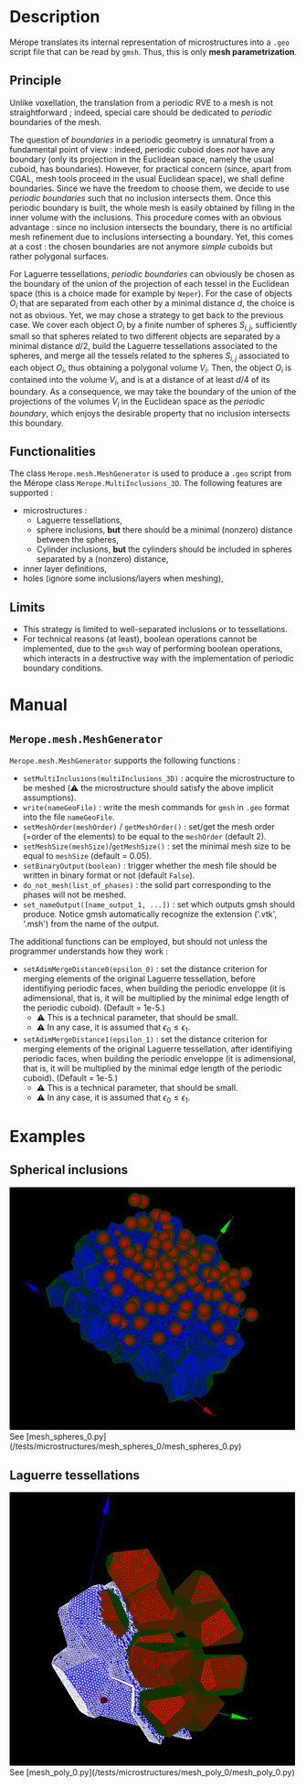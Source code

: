 
# Description

Mérope translates its internal representation of microstructures into a `.geo` script file that can be read by `gmsh`.
Thus, this is only **mesh parametrization**.

## Principle

Unlike voxellation, the translation from a periodic RVE to a mesh is not straightforward ; indeed, special care should be dedicated to *periodic* boundaries of the mesh.

The question of *boundaries* in a periodic geometry is unnatural from a fundamental point of view : indeed, periodic cuboid does *not* have any boundary (only its projection in the Euclidean space, namely the usual cuboid, has boundaries). However, for practical concern (since, apart from CGAL, mesh tools proceed in the usual Euclidean space), we shall define boundaries. Since we have the freedom to choose them, we decide to use *periodic boundaries* such that no inclusion intersects them. Once this periodic boundary is built, the whole mesh is easily obtained by filling in the inner volume with the inclusions. This procedure comes with an obvious advantage : since no inclusion intersects the boundary, there is no artificial mesh refinement due to inclusions intersecting a boundary. Yet, this comes at a cost : the chosen boundaries are not anymore *simple* cuboids but rather polygonal surfaces.

For Laguerre tessellations, *periodic boundaries* can obviously be chosen as the boundary of the union of the projection of each tessel in the Euclidean space (this is a choice made for example by `Neper`).
For the case of objects $O_i$ that are separated from each other by a minimal distance $d$, the choice is not as obvious.
Yet, we may chose a strategy to get back to the previous case. We cover each object $O_i$ by a finite number of spheres $S_{i,j}$, sufficiently small so that spheres related to two different objects are separated by a minimal distance $d/2$, build the Laguerre tessellations associated to the spheres, and merge all the tessels related to the spheres $S_{i,j}$ associated to each object $O_i$, thus obtaining a polygonal volume $V_i$. Then, the object $O_i$ is contained into the volume $V_i$, and is at a distance of at least $d/4$ of its boundary. As a consequence, we may take the boundary of the union of the projections of the volumes $V_i$ in the Euclidean space as the *periodic boundary*, which enjoys the desirable property that no inclusion intersects this boundary.

## Functionalities 

The class `Merope.mesh.MeshGenerator` is used to produce a `.geo` script from the Mérope class `Merope.MultiInclusions_3D`.
The following features are supported :
- microstructures :
    - Laguerre tessellations,    
    - sphere inclusions, **but** there should be a minimal (nonzero) distance between the spheres,
    - Cylinder inclusions, **but** the cylinders should be included in spheres separated by a (nonzero) distance,
- inner layer definitions,
- holes (ignore some inclusions/layers when meshing),

## Limits

- This strategy is limited to well-separated inclusions or to tessellations.
- For technical reasons (at least), boolean operations cannot be implemented, due to the `gmsh` way of performing boolean operations, which interacts in a destructive way with the implementation of periodic boundary conditions.

# Manual

## `Merope.mesh.MeshGenerator`

`Merope.mesh.MeshGenerator` supports the following functions :
- `setMultiInclusions(multiInclusions_3D)` : acquire the microstructure to be meshed (:warning: the microstructure should satisfy the above implicit assumptions).
- `write(nameGeoFile)` : write the mesh commands for `gmsh`  in `.geo` format into the file `nameGeoFile`.
- `setMeshOrder(meshOrder)` / `getMeshOrder()` : set/get the mesh order (=order of the elements) to be equal to the `meshOrder` (default 2).
- `setMeshSize(meshSize)`/`getMeshSize()` : set the minimal mesh size to be equal to `meshSize` (default = 0.05).
- `setBinaryOutput(boolean)` : trigger whether the mesh file should be written in binary format or not (default `False`).
- `do_not_mesh(list_of_phases)` : the solid part corresponding to the phases will not be meshed.
- `set_nameOutput([name_output_1, ...])` : set which outputs gmsh should produce. Notice gmsh automatically recognize the extension ('.vtk', '.msh') from the name of the output.

The additional functions can be employed, but should not unless the programmer understands how they work :
- `setAdimMergeDistance0(epsilon_0)` : set the distance criterion for merging elements of the original Laguerre tessellation, before identifiying periodic faces, when building the periodic enveloppe (it is adimensional, that is, it will be multiplied by the minimal edge length of the periodic cuboid). (Default = 1e-5.)
    - :warning: This is a technical parameter, that should be small.
    - :warning: In any case, it is assumed that $\epsilon_0 \leq \epsilon_1$.
- `setAdimMergeDistance1(epsilon_1)` : set the distance criterion for merging elements of the original Laguerre tessellation, after identifiying periodic faces, when building the periodic enveloppe (it is adimensional, that is, it will be multiplied by the minimal edge length of the periodic cuboid).  (Default = 1e-5.)
    - :warning: This is a technical parameter, that should be small.
    - :warning: In any case, it is assumed that $\epsilon_0 \leq \epsilon_1$.

# Examples

## Spherical inclusions

<img src="/doc/Pictures/Mesh_200spheres.png" alt="drawing" width="500"/>
See [mesh_spheres_0.py](/tests/microstructures/mesh_spheres_0/mesh_spheres_0.py)

## Laguerre tessellations

<img src="/doc/Pictures/Mesh_Polyhedron.png" alt="drawing" width="500"/>
See [mesh_poly_0.py](/tests/microstructures/mesh_poly_0/mesh_poly_0.py)
